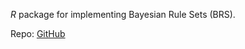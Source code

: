 *R* package for implementing Bayesian Rule Sets (BRS).

Repo: [GitHub](https://github.com/albert-chiu/brs)
